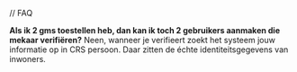 // FAQ

<b>Als ik 2 gms toestellen heb, dan kan ik toch 2 gebruikers aanmaken die mekaar verifiëren?</b>
Neen, wanneer je verifieert zoekt het systeem jouw informatie op in CRS persoon. Daar zitten de échte identiteitsgegevens van inwoners.


